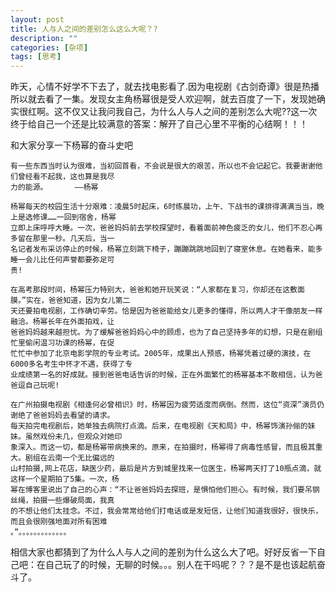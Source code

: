 ```yaml
---
layout: post
title: 人与人之间的差别怎么这么大呢？? 
description: ""
categories: [杂项]
tags: [思考]
---
```



昨天，心情不好学不下去了，就去找电影看了.因为电视剧《古剑奇谭》很是热播所以就去看了一集。发现女主角杨幂很是受人欢迎啊，就去百度了一下，发现她确实很红啊。这不仅又让我问我自己，为什么人与人之间的差别怎么大呢??这一次终于给自己一个还是比较满意的答案：解开了自己心里不平衡的心结啊！！！

和大家分享一下杨幂的奋斗史吧

	有一些东西当时认为很难，当初回首看，不会说是很大的艰苦，所以也不会记起它。我要谢谢他们曾经看不起我，这也算是我尽
	力的能源。      ——杨幂

	杨幂每天的校园生活十分艰难：凌晨5时起床，6时练晨功，上午、下战书的课排得满满当当，晚上是选修课……一回到宿舍，杨幂
	立即上床呼呼大睡。一次，爸爸妈妈前去学校探望时，看着面前神色疲乏的女儿，他们不忍心再多留在那里一秒。几天后，当一
	名记者发布采访停止的时候，杨幂立刻跳下椅子，蹦蹦跳跳地回到了寝室休息。在她看来，能多睡一会儿比任何声誉都要弥足可
	贵!
	
	在高考那段时间，杨幂压力特别大，爸爸和她开玩笑说：“人家都在复习，你却还在这敷面膜。”实在，爸爸知道，因为女儿第二
	天还要拍电视剧，工作确切辛劳。恰是因为爸爸能给女儿更多的懂得，所以两人才干像朋友一样融洽。杨幂长年在外面拍戏，让
	爸爸妈妈越来越担忧。为了缓解爸爸妈妈心中的顾虑，也为了自己坚持多年的幻想，只是在剧组忙里偷闲温习功课的杨幂，在促
	忙忙中参加了北京电影学院的专业考试。2005年，成果出人预感，杨幂凭着过硬的演技，在6000多名考生中怀才不遇，获得了专
	业成绩第一名的好成就。接到爸爸电话告诉的时候，正在外面繁忙的杨幂基本不敢相信，认为爸爸逗自己玩呢!
	
	在广州拍摄电视剧《相逢何必曾相识》时，杨幂因为疲劳适度而病倒。然而，这位“资深”演员仍谢绝了爸爸妈妈去看望的请求。
	每天拍完电视剧后，她单独去病院打点滴。后来，在电视剧《天和局》中，杨幂饰演孙俪的妹妹。虽然戏份未几，但观众对她印
	象深入。而这一切，都是杨幂带病换来的。原来，在拍摄时，杨幂得了病毒性感冒，而且极其重大。剧组在云南一个无比偏远的
	山村拍摄,网上花店，缺医少药，最后是片方到城里找来一位医生，杨幂两天打了10瓶点滴，就这样一个星期拍了5集。一次，杨
	幂在博客里说出了自己的心声：“不让爸爸妈妈去探班，是惧怕他们担心。有时候，我们要吊钢丝绳，拍摄一些爆破局面，我真
	的不想让他们太挂念。不过，我会常常给他们打电话或是发短信，让他们知道我很好，很快乐，而且会很刚强地面对所有困难
	。”。。。。。。。。。。。。。

相信大家也都猜到了为什么人与人之间的差别为什么这么大了吧。好好反省一下自己吧：在自己玩了的时候，无聊的时候。。。别人在干吗呢？？？是不是也该起航奋斗了。
